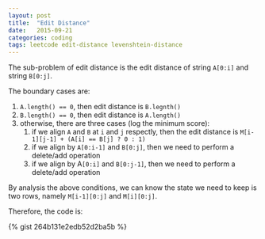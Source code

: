 ```yaml
---
layout: post
title:  "Edit Distance"
date:   2015-09-21
categories: coding
tags: leetcode edit-distance levenshtein-distance
---
```

The sub-problem of edit distance is the edit distance of string `A[0:i]` and string `B[0:j]`.

The boundary cases are:

1. `A.length() == 0`, then edit distance is `B.legnth()`
2. `B.length() == 0`, then edit distance is `A.length()`
3. otherwise, there are three cases (log the minimum score):
	1. if we align `A` and `B` at `i` and `j` respectly, then the edit distance is `M[i-1][j-1] + (A[i] == B[j] ? 0 : 1)`
	2. if we align by `A[0:i-1]` and `B[0:j]`, then we need to perform a delete/add operation
	3. if we align by A`[0:i]` and `B[0:j-1]`, then we need to perform a delete/add operation

By analysis the above conditions, we can know the state we need to keep is two rows, namely `M[i-1][0:j]` and `M[i][0:j]`.

Therefore, the code is:

{% gist 264b131e2edb52d2ba5b %}